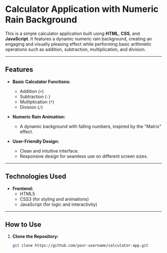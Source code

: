 # Calculator Application with Numeric Rain Background


This is a simple calculator application built using **HTML**, **CSS**, and **JavaScript**. It features a dynamic numeric rain background, creating an engaging and visually pleasing effect while performing basic arithmetic operations such as addition, subtraction, multiplication, and division.

---

## Features

- **Basic Calculator Functions:**
  - Addition (`+`)
  - Subtraction (`-`)
  - Multiplication (`*`)
  - Division (`/`)

- **Numeric Rain Animation:**
  - A dynamic background with falling numbers, inspired by the "Matrix" effect.

- **User-Friendly Design:**
  - Clean and intuitive interface.
  - Responsive design for seamless use on different screen sizes.

---

## Technologies Used

- **Frontend:**
  - HTML5
  - CSS3 (for styling and animations)
  - JavaScript (for logic and interactivity)

---

## How to Use

1. **Clone the Repository:**
   ```bash
   git clone https://github.com/your-username/calculator-app.git
